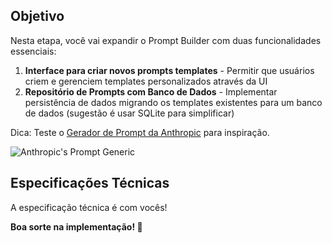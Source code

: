 ## Objetivo

Nesta etapa, você vai expandir o Prompt Builder com duas funcionalidades essenciais:

1. **Interface para criar novos prompts templates** - Permitir que usuários criem e gerenciem templates personalizados através da UI
2. **Repositório de Prompts com Banco de Dados** - Implementar persistência de dados migrando os templates existentes para um banco de dados (sugestão é usar SQLite para simplificar)

Dica: Teste o [Gerador de Prompt da Anthropic](https://console.anthropic.com/dashboard) para inspiração.

![Anthropic's Prompt Generic](images/anthropic-prompt-generator.png)

## Especificações Técnicas

A especificação técnica é com vocês!

**Boa sorte na implementação! 🚀** 